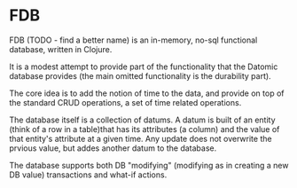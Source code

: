 # FDB

FDB (TODO - find a better name) is an in-memory, no-sql functional database, written in Clojure.

It is a modest attempt to provide part of the functionality that the Datomic database provides (the main omitted functionality is the durability part).

The core idea is to add the notion of time to the data, and provide on top of the standard CRUD operations, a set of time related operations.

The database itself is a collection of datums. A datum is built of an entity (think of a row in a table)that has its attributes (a column) and the value of that entity's attribute at a given time.
Any update does not overwrite the prvious value, but addes another datum to the database.

The database supports both DB "modifying" (modifying as in creating a new DB value) transactions and what-if actions.

